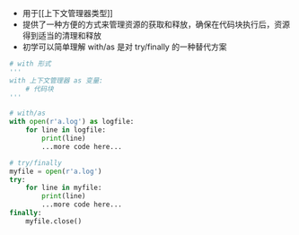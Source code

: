 - 用于[[上下文管理器类型]]
- 提供了一种方便的方式来管理资源的获取和释放，确保在代码块执行后，资源得到适当的清理和释放
- 初学可以简单理解 with/as 是对 try/finally 的一种替代方案
```python
# with 形式
'''
with 上下文管理器 as 变量:
	# 代码块
'''

# with/as
with open(r'a.log') as logfile:
    for line in logfile:
        print(line)
        ...more code here...

# try/finally
myfile = open(r'a.log')
try:
    for line in myfile:
        print(line)
        ...more code here...
finally:
    myfile.close()


```